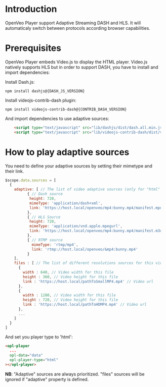 # Introduction

OpenVeo Player support Adaptive Streaming DASH and HLS. It will automaticaly switch between protocols according browser capabilities.

# Prerequisites

OpenVeo Player embeds Video.js to display the HTML player. Video.js natively supports HLS but in order to support DASH, you have to install and import dependencies:

Install Dash.js:

    npm install dashjs@{DASH_JS_VERSION}

Install videojs-contrib-dash plugin:

    npm install videojs-contrib-dash@{CONTRIB_DASH_VERSION}

And import dependencies to use adaptive sources:
```html
    <script type="text/javascript" src="lib/dashjs/dist/dash.all.min.js"></script>
    <script type="text/javascript" src="lib/videojs-contrib-dash/dist/videojs-dash.min.js"></script>
```

# How to play adaptive sources
You need to define your adaptive sources by setting their mimetype and their link.
```javascript
$scope.data.sources = [
  {
    adaptive: [ // The list of video adaptive sources (only for "html" player)
          { // Dash source
           height: 720,
           mimeType: 'application/dash+xml',
           link: 'https://host.local/openveo/mp4:bunny.mp4/manifest.mpd'
          },
          { // HLS Source
           height: 720,
           mimeType: 'application/vnd.apple.mpegurl',
           link: 'https://host.local/openveo/mp4:bunny.mp4/manifest.m3u8'
          },
          { // RTMP source
            mimeType: 'rtmp/mp4',
            link: 'rtmp://host.local/openveo/&mp4:bunny.mp4'
          }
    ],
    files : [ // The list of different resolutions sources for this video (only for "html" player)
      {
        width : 640, // Video width for this file
        height : 360, // Video height for this file
        link : 'https://host.local/pathToSmallMP4.mp4' // Video url
      },
      {
        width : 1280, // Video width for this file
        height : 720, // Video height for this file
        link : 'https://host.local/pathToHDMP4.mp4' // Video url
      },
      ...
    ]
  }
]
```

And set you player type to 'html':
```html
<opl-player
  ...
  opl-data="data"
  opl-player-type="html"
></opl-player>
```

**NB**: "Adaptive" sources are always prioritized. "files" sources will be ignored if "adaptive" property is defined.
